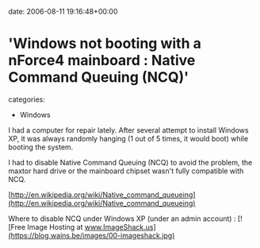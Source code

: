 


date: 2006-08-11 19:16:48+00:00


# 'Windows not booting with a nForce4 mainboard : Native Command Queuing (NCQ)'

categories:
- Windows


I had a computer for repair lately.
After several attempt to install Windows XP, it was always randomly hanging (1 out of 5 times, it would boot) while booting the system.

I had to disable Native Command Queuing (NCQ) to avoid the problem, the maxtor hard drive or the mainboard chipset wasn't fully compatible with NCQ.

[http://en.wikipedia.org/wiki/Native_command_queueing](http://en.wikipedia.org/wiki/Native_command_queueing)

Where to disable NCQ under Windows XP (under an admin account) :
[![Free Image Hosting at www.ImageShack.us](https://blog.wains.be/images/00-imageshack.jpg)


